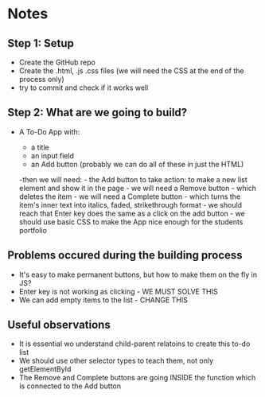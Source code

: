 # Notes

## Step 1: Setup

- Create the GitHub repo
- Create the .html, .js .css files (we will need the CSS at the end of the process only)
- try to commit and check if it works well

## Step 2: What are we going to build?

- A To-Do App with:
   - a title
   - an input field
   - an Add button
   (probably we can do all of these in just the HTML)

   -then we will need:
      - the Add button to take action: to make a new list element and show it in the page
      - we will need a Remove button - which deletes the item
      - we will need a Complete button - which turns the item's inner text into italics, faded, strikethrough format
      - we should reach that Enter key does the same as a click on the add button
      - we should use basic CSS to make the App nice enough for the students portfolio


## Problems occured during the building process
 - It's easy to make permanent buttons, but how to make them on the fly in JS?
 - Enter key is not working as clicking - WE MUST SOLVE THIS
 - We can add empty items to the list  - CHANGE THIS

 ## Useful observations
 - It is essential wo understand child-parent relatoins to create this to-do list
 - We should use other selector types to teach them, not only getElementById
 - The Remove and Complete buttons are going INSIDE the function which is connected to the Add button